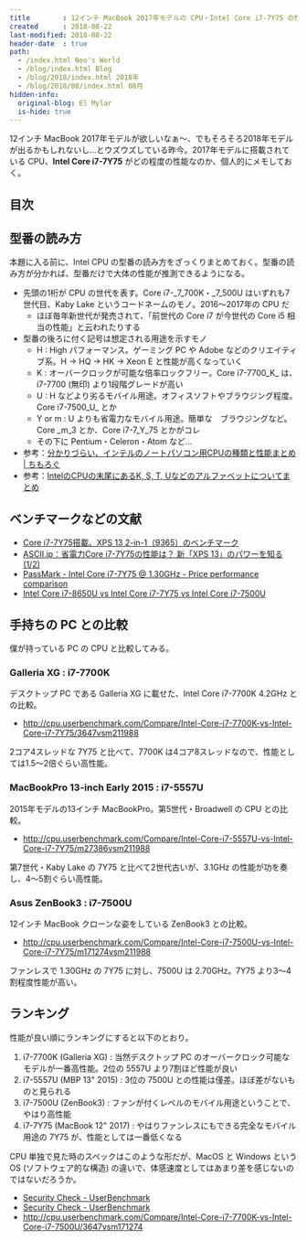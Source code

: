 ```yaml
---
title        : 12インチ MacBook 2017年モデルの CPU・Intel Core i7-7Y75 の性能チェック
created      : 2018-08-22
last-modified: 2018-08-22
header-date  : true
path:
  - /index.html Neo's World
  - /blog/index.html Blog
  - /blog/2018/index.html 2018年
  - /blog/2018/08/index.html 08月
hidden-info:
  original-blog: El Mylar
  is-hide: true
---
```


12インチ MacBook 2017年モデルが欲しいなぁ〜、でもそろそろ2018年モデルが出るかもしれないし…とウズウズしている昨今。2017年モデルに搭載されている CPU、__Intel Core i7-7Y75__ がどの程度の性能なのか、個人的にメモしておく。

## 目次

## 型番の読み方

本題に入る前に、Intel CPU の型番の読み方をざっくりまとめておく。型番の読み方が分かれば、型番だけで大体の性能が推測できるようになる。

- 先頭の1桁が CPU の世代を表す。Core i7-_7_700K・_7_500U はいずれも7世代目、Kaby Lake というコードネームのモノ。2016〜2017年の CPU だ
  - ほぼ毎年新世代が発売されて、「前世代の Core i7 が今世代の Core i5 相当の性能」と云われたりする
- 型番の後ろに付く記号は想定される用途を示すモノ
  - H : High パフォーマンス。ゲーミング PC や Adobe などのクリエイティブ系。H → HQ → HK → Xeon E と性能が高くなっていく
  - K : オーバークロックが可能な倍率ロックフリー。Core i7-7700_K_ は、i7-7700 (無印) より1段階グレードが高い
  - U : H などより劣るモバイル用途。オフィスソフトやブラウジング程度。Core i7-7500_U_ とか
  - Y or m : U よりも省電力なモバイル用途。簡単な　ブラウジングなど。Core _m_3 とか、Core i7-7_Y_75 とかがコレ
  - その下に Pentium・Celeron・Atom など…
- 参考：[分かりづらい、インテルのノートパソコン用CPUの種類と性能まとめ | ちもろぐ](https://chimolog.co/bto-cpu-laptop-intel/)
- 参考：[IntelのCPUの末尾にあるK, S, T, Uなどのアルファベットについてまとめ](https://pssection9.com/archives/intel-cpu-alphabet-suffix-meaning.html)

## ベンチマークなどの文献

- [Core i7-7Y75搭載、XPS 13 2-in-1（9365）のベンチマーク](http://www.pasonisan.com/dell/xps13-2in1/9360-corei7-7y75.html)
- [ASCII.jp：省電力Core i7-7Y75の性能は？ 新「XPS 13」のパワーを知る (1/2)](http://ascii.jp/elem/000/001/496/1496931/)
- [PassMark - Intel Core i7-7Y75 @ 1.30GHz - Price performance comparison](https://www.cpubenchmark.net/cpu.php?cpu=Intel+Core+i7-7Y75+%40+1.30GHz&id=2880)
- [Intel Core i7-8650U vs Intel Core i7-7Y75 vs Intel Core i7-7500U](https://www.notebookcheck.net/8650U-vs-7Y75-vs-7500U_9212_8161_8149.247596.0.html)

## 手持ちの PC との比較

僕が持っている PC の CPU と比較してみる。

### Galleria XG : i7-7700K

デスクトップ PC である Galleria XG に載せた、Intel Core i7-7700K 4.2GHz との比較。

- <http://cpu.userbenchmark.com/Compare/Intel-Core-i7-7700K-vs-Intel-Core-i7-7Y75/3647vsm211988>

2コア4スレッドな 7Y75 と比べて、7700K は4コア8スレッドなので、性能としては1.5〜2倍ぐらい高性能。

### MacBookPro 13-inch Early 2015 : i7-5557U

2015年モデルの13インチ MacBookPro。第5世代・Broadwell の CPU との比較。

- <http://cpu.userbenchmark.com/Compare/Intel-Core-i7-5557U-vs-Intel-Core-i7-7Y75/m27386vsm211988>

第7世代・Kaby Lake の 7Y75 と比べて2世代古いが、3.1GHz の性能が功を奏し、4〜5割ぐらい高性能。

### Asus ZenBook3 : i7-7500U

12インチ MacBook クローンな姿をしている ZenBook3 との比較。

- <http://cpu.userbenchmark.com/Compare/Intel-Core-i7-7500U-vs-Intel-Core-i7-7Y75/m171274vsm211988>

ファンレスで 1.30GHz の 7Y75 に対し、7500U は 2.70GHz。7Y75 より3〜4割程度性能が高い。

## ランキング

性能が良い順にランキングにすると以下のとおり。

1. i7-7700K (Galleria XG) : 当然デスクトップ PC のオーバークロック可能なモデルが一番高性能。2位の 5557U より7割ほど性能が良い
2. i7-5557U (MBP 13" 2015) : 3位の 7500U との性能は僅差。ほぼ差がないものと見られる
3. i7-7500U (ZenBook3) : ファンが付くレベルのモバイル用途ということで、やはり高性能
4. i7-7Y75 (MacBook 12" 2017) : やはりファンレスにもできる完全なモバイル用途の 7Y75 が、性能としては一番低くなる

CPU 単独で見た時のスペックはこのような形だが、MacOS と Windows という OS (ソフトウェア的な構造) の違いで、体感速度としてはあまり差を感じないのではないだろうか。

- [Security Check - UserBenchmark](http://cpu.userbenchmark.com/Compare/Intel-Core-i7-7700K-vs-Intel-Core-i7-5557U/3647vsm27386)
- [Security Check - UserBenchmark](http://cpu.userbenchmark.com/Compare/Intel-Core-i7-5557U-vs-Intel-Core-i7-7500U/m27386vsm171274)
- <http://cpu.userbenchmark.com/Compare/Intel-Core-i7-7700K-vs-Intel-Core-i7-7500U/3647vsm171274>
